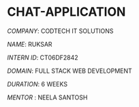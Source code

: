 # CHAT-APPLICATION

*COMPANY*: CODTECH IT SOLUTIONS

*NAME*: RUKSAR

*INTERN ID*: CT06DF2842

*DOMAIN*: FULL STACK WEB DEVELOPMENT

*DURATION*: 6 WEEKS

*MENTOR* : NEELA SANTOSH
